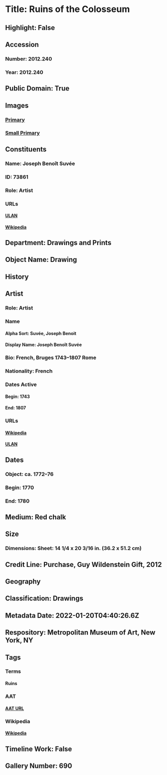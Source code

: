 # Title: Ruins of the Colosseum
## Highlight: False
## Accession
### Number: 2012.240
### Year: 2012.240
## Public Domain: True
## Images
### [Primary](https://images.metmuseum.org/CRDImages/dp/original/DP827315.jpg)
### [Small Primary](https://images.metmuseum.org/CRDImages/dp/web-large/DP827315.jpg)
## Constituents
### Name: Joseph Benoît Suvée
### ID: 73861
### Role: Artist
### URLs
#### [ULAN](http://vocab.getty.edu/page/ulan/500007933)
#### [Wikipedia](https://www.wikidata.org/wiki/Q2564914)
## Department: Drawings and Prints
## Object Name: Drawing
## History
## Artist
### Role: Artist
### Name
#### Alpha Sort: Suvée, Joseph Benoit
#### Display Name: Joseph Benoît Suvée
### Bio: French, Bruges 1743–1807 Rome
### Nationality: French
### Dates Active
#### Begin: 1743
#### End: 1807
### URLs
#### [Wikipedia](https://www.wikidata.org/wiki/Q2564914)
#### [ULAN](http://vocab.getty.edu/page/ulan/500007933)
## Dates
### Object: ca. 1772–76
### Begin: 1770
### End: 1780
## Medium: Red chalk
## Size
### Dimensions: Sheet: 14 1/4 x 20 3/16 in. (36.2 x 51.2 cm)
## Credit Line: Purchase, Guy Wildenstein Gift, 2012
## Geography
## Classification: Drawings
## Metadata Date: 2022-01-20T04:40:26.6Z
## Respository: Metropolitan Museum of Art, New York, NY
## Tags
### Terms
#### Ruins
### AAT
#### [AAT URL](http://vocab.getty.edu/page/aat/300008057)
### Wikipedia
#### [Wikipedia]()
## Timeline Work: False
## Gallery Number: 690
